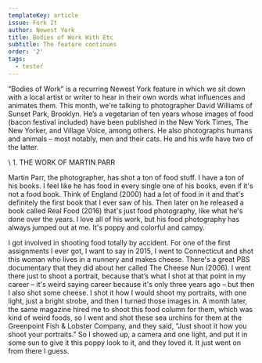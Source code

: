 ```yaml
---
templateKey: article
issue: Fork It
author: Newest York
title: Bodies of Work With Etc
subtitle: The feature continues
order: '2'
tags:
  - tester
---
```

“Bodies of Work” is a recurring Newest York feature in which we sit down with a local artist or writer to hear in their own words what influences and animates them. This month, we're talking to photographer David Williams of Sunset Park, Brooklyn. He’s a vegetarian of ten years whose images of food (bacon festival included) have been published in the New York Times, The New Yorker, and Village Voice, among others. He also photographs humans and animals – most notably, men and their cats. He and his wife have two of the latter.

\        1. THE WORK OF MARTIN PARR

Martin Parr, the photographer, has shot a ton of food stuff. I have a ton of his books. I feel like he has food in every single one of his books, even if it's not a food book. Think of England (2000) had a lot of food in it and that's definitely the first book that I ever saw of his. Then later on he released a book called Real Food (2016) that's just food photography, like what he's done over the years. I love all of his work, but his food photography has always jumped out at me. It's poppy and colorful and campy.

I got involved in shooting food totally by accident. For one of the first assignments I ever got, I want to say in 2015, I went to Connecticut and shot this woman who lives in a nunnery and makes cheese. There's a great PBS documentary that they did about her called The Cheese Nun (2006). I went there just to shoot a portrait, because that’s what I shot at that point in my career – it's weird saying career because it's only three years ago – but then I also shot some cheese. I shot it how I would shoot my portraits, with one light, just a bright strobe, and then I turned those images in. A month later, the same magazine hired me to shoot this food column for them, which was kind of weird foods, so I went and shot these sea urchins for them at the Greenpoint Fish & Lobster Company, and they said, "Just shoot it how you shoot your portraits." So I showed up, a camera and one light, and put it in some sun to give it this poppy look to it, and they loved it. It just went on from there I guess.
